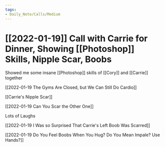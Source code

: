 ```yaml
---
tags:
- Daily_Note/Calls/Medium
---
```


# [[2022-01-19]] Call with Carrie for Dinner, Showing [[Photoshop]] Skills, Nipple Scar, Boobs



Showed me some insane [[Photoshop]] skills of [[Cory]] and [[Carrie]] together

[[2022-01-19 The Gyms Are Closed, but We Can Still Do Cardio]]

[[Carrie's Nipple Scar]]

[[2022-01-19 Can You Scar the Other One]]

Lots of Laughs

[[2022-01-19 I Was so Surprised That Carrie's Left Boob Was Scarred]]

[[2022-01-19 Do You Feel Boobs When You Hug? Do You Mean Impale? Use Hands?]]